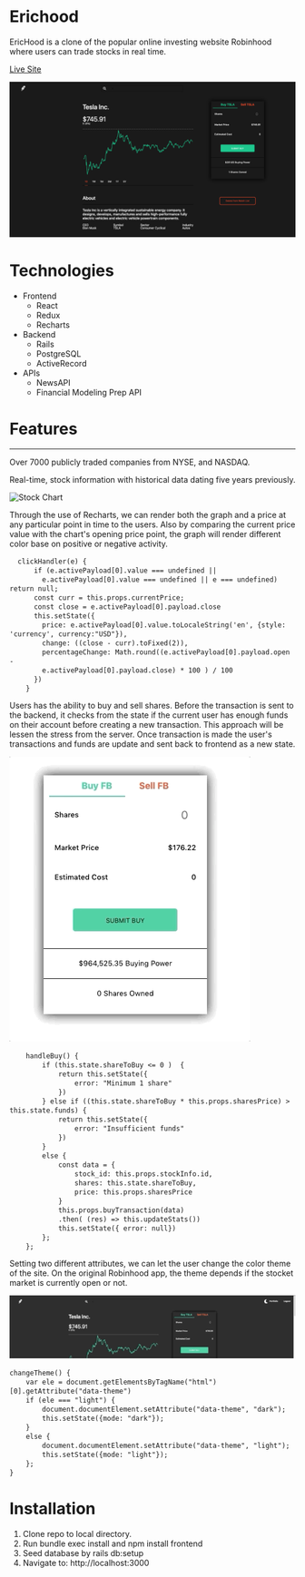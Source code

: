 
# Erichood

EricHood is a clone of the popular online investing website Robinhood where users can trade stocks in real time.

[Live Site](https://rhood.herokuapp.com/)


![GitHub Logo](/app/assets/images/screenshot.png)

# Technologies
* Frontend
    * React
    * Redux
    * Recharts
* Backend
    * Rails
    * PostgreSQL
    * ActiveRecord
* APIs
    * NewsAPI
    * Financial Modeling Prep API


# Features
---
Over 7000 publicly traded companies from NYSE, and NASDAQ. 

Real-time, stock information with historical data dating five years previously.

![Stock Chart](/app/assets/images/stocks.gif)

Through the use of Recharts, we can render both the graph and a price at any particular point in time to the users.
Also by comparing the current price value with the chart's opening price point, the graph will render different color base on positive or negative activity.

```
  clickHandler(e) {  
      if (e.activePayload[0].value === undefined || 
        e.activePayload[0].value === undefined || e === undefined) return null;
      const curr = this.props.currentPrice;
      const close = e.activePayload[0].payload.close
      this.setState({ 
        price: e.activePayload[0].value.toLocaleString('en', {style: 'currency', currency:"USD"}),
        change: ((close - curr).toFixed(2)),
        percentageChange: Math.round((e.activePayload[0].payload.open - 
        e.activePayload[0].payload.close) * 100 ) / 100
      })
    } 
```




Users has the ability to buy and sell shares.
Before the transaction is sent to the backend, it checks from the state if the current user has enough funds on their account before creating a new transaction.
This approach will be lessen the stress from the server. Once transaction is made the user's transactions and funds are update and sent back to frontend as a new state.

![Transaction](/app/assets/images/transaction.gif)
```
    handleBuy() {
        if (this.state.shareToBuy <= 0 )  {
            return this.setState({
                error: "Minimum 1 share"
            })
        } else if ((this.state.shareToBuy * this.props.sharesPrice) > this.state.funds) {
            return this.setState({
                error: "Insufficient funds"
            })
        }
        else {
            const data = {
                stock_id: this.props.stockInfo.id,
                shares: this.state.shareToBuy,
                price: this.props.sharesPrice
            }
            this.props.buyTransaction(data)
            .then( (res) => this.updateStats())
            this.setState({ error: null})
        };
    };
```


Setting two different attributes, we can let the user change the color theme of the site. On the original Robinhood app, the theme depends if the stocket market is currently open or not. 

![Dark Mode](/app/assets/images/darkmode.gif)
```
changeTheme() {
    var ele = document.getElementsByTagName("html")[0].getAttribute("data-theme")
    if (ele === "light") {  
        document.documentElement.setAttribute("data-theme", "dark");
        this.setState({mode: "dark"});
    }
    else {
        document.documentElement.setAttribute("data-theme", "light");
        this.setState({mode: "light"});
    };  
}
```


# Installation
1. Clone repo to local directory. 
1. Run bundle exec install and npm install frontend 
1. Seed database by rails db:setup
1. Navigate to: http://localhost:3000











